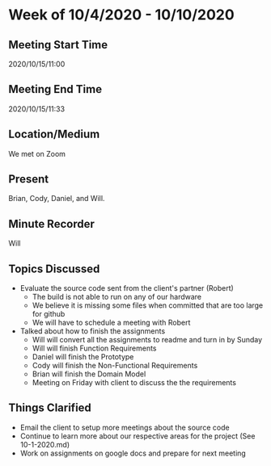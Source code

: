 # Week of 10/4/2020 - 10/10/2020

## Meeting Start Time

2020/10/15/11:00

## Meeting End Time

2020/10/15/11:33

## Location/Medium

We met on Zoom

## Present

Brian, Cody, Daniel, and Will.

## Minute Recorder

Will

## Topics Discussed

- Evaluate the source code sent from the client's partner (Robert)
  - The build is not able to run on any of our hardware
  - We believe it is missing some files when committed that are too large for github
  - We will have to schedule a meeting with Robert
- Talked about how to finish the assignments
  - Will will convert all the assignments to readme and turn in by Sunday
  - Will will finish Function Requirements 
  - Daniel will finish the Prototype
  - Cody will finish the Non-Functional Requirements 
  - Brian will finish the Domain Model
  - Meeting on Friday with client to discuss the the requirements

## Things Clarified

- Email the client to setup more meetings about the source code
- Continue to learn more about our respective areas for the project (See 10-1-2020.md)
- Work on assignments on google docs and prepare for next meeting
